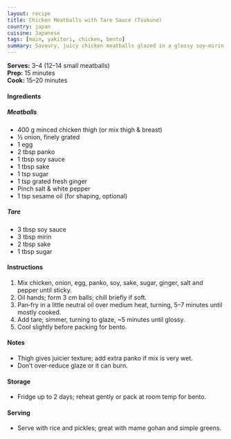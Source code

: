 ```yaml
---
layout: recipe
title: Chicken Meatballs with Tare Sauce (Tsukune)
country: japan
cuisine: Japanese
tags: [main, yakitori, chicken, bento]
summary: Savoury, juicy chicken meatballs glazed in a glossy soy–mirin tare; great hot or packed in bento.
---
```

<div class="recipe-meta">
  <strong>Serves:</strong> 3–4 (12–14 small meatballs)<br>
  <strong>Prep:</strong> 15 minutes<br>
  <strong>Cook:</strong> 15–20 minutes<br>
</div>

<h4>Ingredients</h4>
<h5>Meatballs</h5>
<ul>
<li>400 g minced chicken thigh (or mix thigh & breast)</li>
<li>½ onion, finely grated</li>
<li>1 egg</li>
<li>2 tbsp panko</li>
<li>1 tbsp soy sauce</li>
<li>1 tbsp sake</li>
<li>1 tsp sugar</li>
<li>1 tsp grated fresh ginger</li>
<li>Pinch salt & white pepper</li>
<li>1 tsp sesame oil (for shaping, optional)</li>
</ul>
<h5>Tare</h5>
<ul>
<li>3 tbsp soy sauce</li>
<li>3 tbsp mirin</li>
<li>2 tbsp sake</li>
<li>1 tbsp sugar</li>
</ul>

<h4>Instructions</h4>
<ol>
<li>Mix chicken, onion, egg, panko, soy, sake, sugar, ginger, salt and pepper until sticky.</li>
<li>Oil hands; form 3 cm balls; chill briefly if soft.</li>
<li>Pan‑fry in a little neutral oil over medium heat, turning, 5–7 minutes until mostly cooked.</li>
<li>Add tare; simmer, turning to glaze, ~5 minutes until glossy.</li>
<li>Cool slightly before packing for bento.</li>
</ol>

<h4>Notes</h4>
<ul>
<li>Thigh gives juicier texture; add extra panko if mix is very wet.</li>
<li>Don’t over‑reduce glaze or it can burn.</li>
</ul>

<h4>Storage</h4>
<ul>
<li>Fridge up to 2 days; reheat gently or pack at room temp for bento.</li>
</ul>

<h4>Serving</h4>
<ul>
<li>Serve with rice and pickles; great with mame gohan and simple greens.</li>
</ul>

